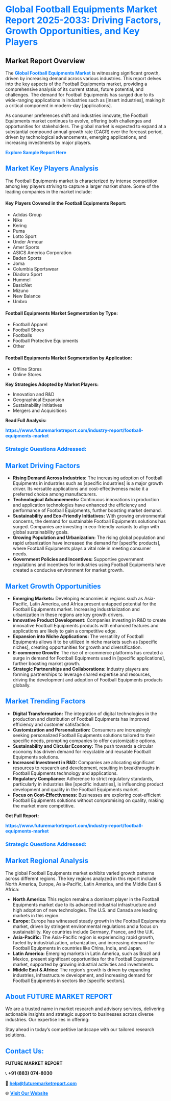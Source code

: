 <h1 style="color: #007BFF;">Global Football Equipments Market Report 2025-2033: Driving Factors, Growth Opportunities, and Key Players</h1>

<section id="overview">
<h2>Market Report Overview</h2>
<p>The <a href="https://www.futuremarketreport.com/industry-report/football-equipments-market" style="color: #007BFF; text-decoration: none;"><strong>Global Football Equipments Market</strong></a> is witnessing significant growth, driven by increasing demand across various industries. This report delves into the key aspects of the Football Equipments market, providing a comprehensive analysis of its current status, future potential, and challenges. The demand for Football Equipments has surged due to its wide-ranging applications in industries such as [insert industries], making it a critical component in modern-day [applications].</p>
<p>As consumer preferences shift and industries innovate, the Football Equipments market continues to evolve, offering both challenges and opportunities for stakeholders. The global market is expected to expand at a substantial compound annual growth rate (CAGR) over the forecast period, driven by technological advancements, emerging applications, and increasing investments by major players.</p>
</section>

<section id="overview">
<p><a href="https://www.futuremarketreport.com/request-sample/reportId=103995" style="color: #007BFF; text-decoration: none;"><strong>Explore Sample Report Here</strong></a></p>
</section>

<section id="key-players">
<h2 style="color: #007BFF;">Market Key Players Analysis</h2>
<p>The Football Equipments market is characterized by intense competition among key players striving to capture a larger market share. Some of the leading companies in the market include:</p>
<h4>Key Players Covered in the Football Equipments Report:</h4>
<ul><li>Adidas Group</li><li>Nike</li><li>Kering</li><li>Puma</li><li>Lotto Sport</li><li>Under Armour</li><li>Amer Sports</li><li>ASICS America Corporation</li><li>Baden Sports</li><li>Joma</li><li>Columbia Sportswear</li><li>Diadora Sport</li><li>Hummel</li><li>BasicNet</li><li>Mizuno</li><li>New Balance</li><li>Umbro</li></ul>
<h4>Football Equipments Market Segmentation by Type:</h4>
<ul><li>Football Apparel</li><li>Football Shoes</li><li>Footballs</li><li>Football Protective Equipments</li><li>Other</li></ul>

<h4>Football Equipments Market Segmentation by Application:</h4>
<ul><li>Offline Stores</li><li>Online Stores</li></ul>
<p><strong>Key Strategies Adopted by Market Players:</strong></p>
<ul>
<li>Innovation and R&D</li>
<li>Geographical Expansion</li>
<li>Sustainability Initiatives</li>
<li>Mergers and Acquisitions</li>
</ul>
</section>

<section>
<p><strong>Read Full Analysis: </strong></p><a href="https://www.futuremarketreport.com/industry-report/football-equipments-market" style="color: #007BFF; text-decoration: none;"><strong>https://www.futuremarketreport.com/industry-report/football-equipments-market</strong></a>
<h3 style="color: #007BFF;">Strategic Questions Addressed:</h3>
</section>

<section id="driving-factors">
<h2 style="color: #007BFF;">Market Driving Factors</h2>
<ul>
<li><strong>Rising Demand Across Industries:</strong> The increasing adoption of Football Equipments in industries such as [specific industries] is a major growth driver. Its versatile applications and cost-effectiveness make it a preferred choice among manufacturers.</li>
<li><strong>Technological Advancements:</strong> Continuous innovations in production and application technologies have enhanced the efficiency and performance of Football Equipments, further boosting market demand.</li>
<li><strong>Sustainability and Eco-Friendly Initiatives:</strong> With growing environmental concerns, the demand for sustainable Football Equipments solutions has surged. Companies are investing in eco-friendly variants to align with global sustainability goals.</li>
<li><strong>Growing Population and Urbanization:</strong> The rising global population and rapid urbanization have increased the demand for [specific products], where Football Equipments plays a vital role in meeting consumer needs.</li>
<li><strong>Government Policies and Incentives:</strong> Supportive government regulations and incentives for industries using Football Equipments have created a conducive environment for market growth.</li>
</ul>
</section>

<section id="growth-opportunities">
<h2 style="color: #007BFF;">Market Growth Opportunities</h2>
<ul>
<li><strong>Emerging Markets:</strong> Developing economies in regions such as Asia-Pacific, Latin America, and Africa present untapped potential for the Football Equipments market. Increasing industrialization and urbanization in these regions are key growth drivers.</li>
<li><strong>Innovative Product Development:</strong> Companies investing in R&D to create innovative Football Equipments products with enhanced features and applications are likely to gain a competitive edge.</li>
<li><strong>Expansion into Niche Applications:</strong> The versatility of Football Equipments allows it to be utilized in niche markets such as [specific niches], creating opportunities for growth and diversification.</li>
<li><strong>E-commerce Growth:</strong> The rise of e-commerce platforms has created a surge in demand for Football Equipments used in [specific applications], further boosting market growth.</li>
<li><strong>Strategic Partnerships and Collaborations:</strong> Industry players are forming partnerships to leverage shared expertise and resources, driving the development and adoption of Football Equipments products globally.</li>
</ul>
</section>

<section id="trending-factors">
<h2 style="color: #007BFF;">Market Trending Factors</h2>
<ul>
<li><strong>Digital Transformation:</strong> The integration of digital technologies in the production and distribution of Football Equipments has improved efficiency and customer satisfaction.</li>
<li><strong>Customization and Personalization:</strong> Consumers are increasingly seeking personalized Football Equipments solutions tailored to their specific needs, prompting companies to offer customizable options.</li>
<li><strong>Sustainability and Circular Economy:</strong> The push towards a circular economy has driven demand for recyclable and reusable Football Equipments solutions.</li>
<li><strong>Increased Investment in R&D:</strong> Companies are allocating significant resources to research and development, resulting in breakthroughs in Football Equipments technology and applications.</li>
<li><strong>Regulatory Compliance:</strong> Adherence to strict regulatory standards, particularly in industries like [specific industries], is influencing product development and quality in the Football Equipments market.</li>
<li><strong>Focus on Cost-Effectiveness:</strong> Businesses are exploring cost-efficient Football Equipments solutions without compromising on quality, making the market more competitive.</li>
</ul>
</section>

<section>
<p><strong>Get Full Report: </strong></p><a href="https://www.futuremarketreport.com/industry-report/football-equipments-market" style="color: #007BFF; text-decoration: none;"><strong>https://www.futuremarketreport.com/industry-report/football-equipments-market</strong></a>
<h3 style="color: #007BFF;">Strategic Questions Addressed:</h3>
</section>


<section id="regional-analysis">
<h2 style="color: #007BFF;">Market Regional Analysis</h2>
<p>The global Football Equipments market exhibits varied growth patterns across different regions. The key regions analyzed in this report include North America, Europe, Asia-Pacific, Latin America, and the Middle East & Africa:</p>
<ul>
<li><strong>North America:</strong> This region remains a dominant player in the Football Equipments market due to its advanced industrial infrastructure and high adoption of new technologies. The U.S. and Canada are leading markets in this region.</li>
<li><strong>Europe:</strong> Europe has witnessed steady growth in the Football Equipments market, driven by stringent environmental regulations and a focus on sustainability. Key countries include Germany, France, and the U.K.</li>
<li><strong>Asia-Pacific:</strong> The Asia-Pacific region is experiencing rapid growth, fueled by industrialization, urbanization, and increasing demand for Football Equipments in countries like China, India, and Japan.</li>
<li><strong>Latin America:</strong> Emerging markets in Latin America, such as Brazil and Mexico, present significant opportunities for the Football Equipments market, supported by growing industrial activities and investments.</li>
<li><strong>Middle East & Africa:</strong> The region’s growth is driven by expanding industries, infrastructure development, and increasing demand for Football Equipments in sectors like [specific sectors].</li>
</ul>
</section>

<footer>
<h2 style="color: #007BFF;">About FUTURE MARKET REPORT</h2>
<p>We are a trusted name in market research and advisory services, delivering actionable insights and strategic support to businesses across diverse industries. Our expertise lies in offering:</p>

<p>Stay ahead in today’s competitive landscape with our tailored research solutions.</p>

<h2 style="color: #007BFF;">Contact Us:</h2>
<p><strong>FUTURE MARKET REPORT</strong></p>
<p>📞 <strong>+91 (883) 074-8030</strong></p>
<p>📧 <strong><a href="mailto:help@futuremarketreport.com" style="color: #007BFF;">help@futuremarketreport.com</a></strong></p>
<p>🌐 <strong><a href="https://www.futuremarketreport.com/" style="color: #007BFF;">Visit Our Website</a></strong></p>
</footer>